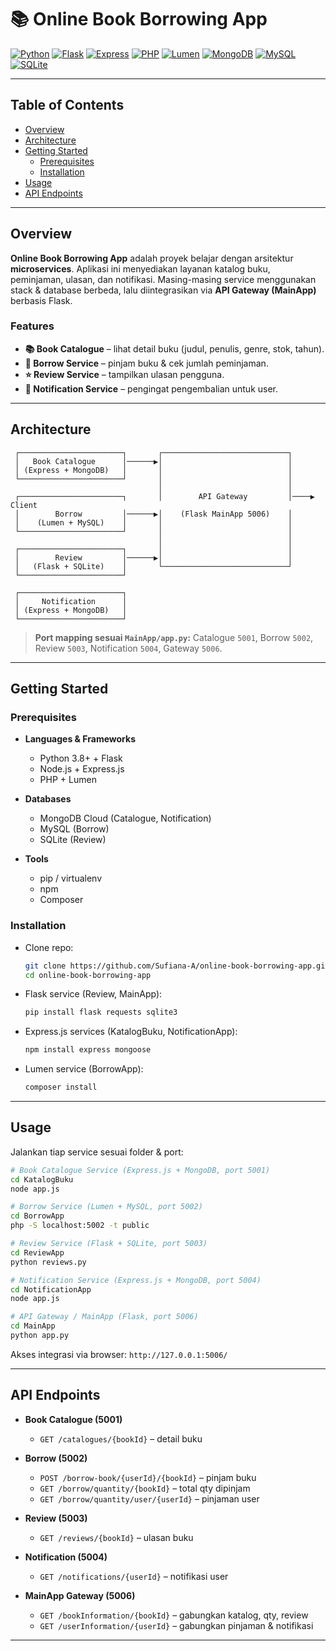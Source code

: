 # 📚 Online Book Borrowing App


[![Python](https://img.shields.io/badge/language-Python-blue.svg?logo=python\&logoColor=white)]()
[![Flask](https://img.shields.io/badge/framework-Flask-black.svg?logo=flask\&logoColor=white)]()
[![Express](https://img.shields.io/badge/framework-Express.js-000000.svg?logo=express\&logoColor=white)]()
[![PHP](https://img.shields.io/badge/language-PHP-777BB4.svg?logo=php\&logoColor=white)]()
[![Lumen](https://img.shields.io/badge/framework-Lumen-E74430.svg?logo=laravel\&logoColor=white)]()
[![MongoDB](https://img.shields.io/badge/database-MongoDB_Cloud-47A248.svg?logo=mongodb\&logoColor=white)]()
[![MySQL](https://img.shields.io/badge/database-MySQL-4479A1.svg?logo=mysql\&logoColor=white)]()
[![SQLite](https://img.shields.io/badge/database-SQLite-003B57.svg?logo=sqlite\&logoColor=white)]()

---

## Table of Contents

- [Overview](#overview)
- [Architecture](#architecture)
- [Getting Started](#getting-started)
  - [Prerequisites](#prerequisites)
  - [Installation](#installation)
- [Usage](#usage)
- [API Endpoints](#api-endpoints)

---

## Overview

**Online Book Borrowing App** adalah proyek belajar dengan arsitektur **microservices**.
Aplikasi ini menyediakan layanan katalog buku, peminjaman, ulasan, dan notifikasi.
Masing-masing service menggunakan stack & database berbeda, lalu diintegrasikan via **API Gateway (MainApp)** berbasis Flask.

### Features

- **📚 Book Catalogue** – lihat detail buku (judul, penulis, genre, stok, tahun).
- **📖 Borrow Service** – pinjam buku & cek jumlah peminjaman.
- **⭐ Review Service** – tampilkan ulasan pengguna.
- **🔔 Notification Service** – pengingat pengembalian untuk user.

---

## Architecture

```
 ┌───────────────────────┐       ┌────────────────────────────┐
 │   Book Catalogue      │──────▶│                            │
 │ (Express + MongoDB)   │       │                            │
 └───────────────────────┘       │                            │
                                 │                            │
 ┌───────────────────────┐       │        API Gateway         │────▶ Client
 │        Borrow         │──────▶│    (Flask MainApp 5006)    │
 │    (Lumen + MySQL)    │       │                            │
 └───────────────────────┘       │                            │
                                 │                            │
 ┌───────────────────────┐       │                            │
 │        Review         │──────▶│                            │
 │   (Flask + SQLite)    │       └────────────────────────────┘
 └───────────────────────┘

 ┌───────────────────────┐
 │     Notification      │
 │ (Express + MongoDB)   │
 └───────────────────────┘
```

> **Port mapping sesuai `MainApp/app.py`:**
> Catalogue `5001`, Borrow `5002`, Review `5003`, Notification `5004`, Gateway `5006`.

---

## Getting Started

### Prerequisites

* **Languages & Frameworks**

  * Python 3.8+ + Flask
  * Node.js + Express.js
  * PHP + Lumen

* **Databases**

  * MongoDB Cloud (Catalogue, Notification)
  * MySQL (Borrow)
  * SQLite (Review)

* **Tools**

  * pip / virtualenv
  * npm
  * Composer

### Installation

* Clone repo:

  ```bash
  git clone https://github.com/Sufiana-A/online-book-borrowing-app.git
  cd online-book-borrowing-app
  ```

* Flask service (Review, MainApp):

  ```bash
  pip install flask requests sqlite3
  ```

* Express.js services (KatalogBuku, NotificationApp):

  ```bash
  npm install express mongoose
  ```

* Lumen service (BorrowApp):

  ```bash
  composer install
  ```

---

## Usage

Jalankan tiap service sesuai folder & port:

```bash
# Book Catalogue Service (Express.js + MongoDB, port 5001)
cd KatalogBuku
node app.js

# Borrow Service (Lumen + MySQL, port 5002)
cd BorrowApp
php -S localhost:5002 -t public

# Review Service (Flask + SQLite, port 5003)
cd ReviewApp
python reviews.py

# Notification Service (Express.js + MongoDB, port 5004)
cd NotificationApp
node app.js

# API Gateway / MainApp (Flask, port 5006)
cd MainApp
python app.py
```

Akses integrasi via browser:
`http://127.0.0.1:5006/`

---

## API Endpoints

* **Book Catalogue (5001)**

  * `GET /catalogues/{bookId}` – detail buku

* **Borrow (5002)**

  * `POST /borrow-book/{userId}/{bookId}` – pinjam buku
  * `GET /borrow/quantity/{bookId}` – total qty dipinjam
  * `GET /borrow/quantity/user/{userId}` – pinjaman user

* **Review (5003)**

  * `GET /reviews/{bookId}` – ulasan buku

* **Notification (5004)**

  * `GET /notifications/{userId}` – notifikasi user

* **MainApp Gateway (5006)**

  * `GET /bookInformation/{bookId}` – gabungkan katalog, qty, review
  * `GET /userInformation/{userId}` – gabungkan pinjaman & notifikasi

---
